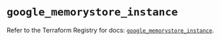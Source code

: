 # `google_memorystore_instance`

Refer to the Terraform Registry for docs: [`google_memorystore_instance`](https://registry.terraform.io/providers/hashicorp/google/6.40.0/docs/resources/memorystore_instance).
